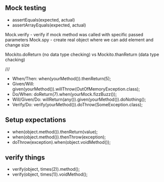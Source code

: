 
## Mock testing

- assertEquals(expected, actual)
- assertArrayEquals(expected, actual)

Mock.verify - verify if mock method was called with specific passed parameters
Mock.spy - create real object where we can add element and change size

Mockito.doReturn (no data type checking) vs Mockito.thanReturn (data type chacking)

///

- When/Then: when(yourMethod()).thenReturn(5);
- Given/Will: given(yourMethod()).willThrow(OutOfMemoryException.class);
- Do/When: doReturn(7).when(yourMock.fizzBuzz());
- Will/Given/Do: willReturn(any()).given(yourMethod()).doNothing();
- Verify/Do: verify(yourMethod()).doThrow(SomeException.class);

## Setup expectations
- when(object.method()).thenReturn(value);
- when(object.method()).thenThrow(exception);
- doThrow(exception).when(object.voidMethod());


## verify things
- verify(object, times(2)).method();
- verify(object, times(1)).voidMethod();
